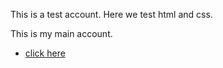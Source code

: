 This is a test account.
Here we test html and css.

This is my main account.
- [click here](https://github.com/2222222-7)
